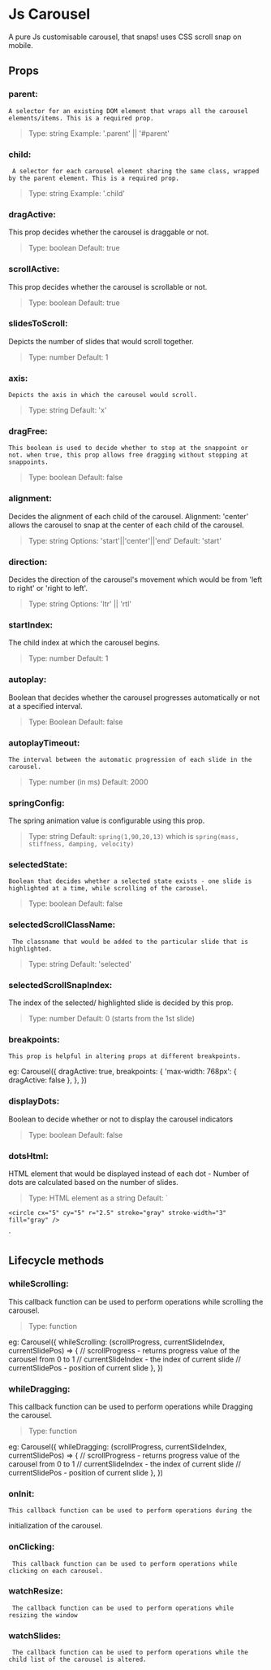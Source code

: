 # Js Carousel

A pure Js customisable carousel, that snaps! uses CSS scroll snap on mobile.

## Props

### parent:
    A selector for an existing DOM element that wraps all the carousel elements/items. This is a required prop.

> Type: string
> Example: '.parent' || '#parent'

### child: 
     A selector for each carousel element sharing the same class, wrapped by the parent element. This is a required prop.

> Type: string
> Example: '.child'

### dragActive:

This prop decides whether the carousel is draggable or not.

> Type: boolean Default: true

### scrollActive:

This prop decides whether the carousel is scrollable or not.

> Type: boolean Default: true

### slidesToScroll:

Depicts the number of slides that would scroll together.

> Type: number Default: 1

### axis:

    Depicts the axis in which the carousel would scroll.

> Type: string Default: 'x'

### dragFree:

    This boolean is used to decide whether to stop at the snappoint or not. when true, this prop allows free dragging without stopping at snappoints.

> Type: boolean Default: false

### alignment:

Decides the alignment of each child of the carousel. Alignment: 'center' allows
the carousel to snap at the center of each child of the carousel.

> Type: string Options: 'start'||'center'||'end' Default: 'start'

### direction:

Decides the direction of the carousel's movement which would be from 'left to
right' or 'right to left'.

> Type: string Options: 'ltr' || 'rtl'

### startIndex:
 The child index at which the carousel begins.

> Type: number Default: 1

### autoplay:
  Boolean that decides whether the carousel progresses automatically or not at a specified interval. 

> Type: Boolean
> Default: false

### autoplayTimeout:
    The interval between the automatic progression of each slide in the carousel. 

> Type: number (in ms)
> Default: 2000

### springConfig:
   The spring animation value is configurable using this prop. 

> Type: string
> Default: `spring(1,90,20,13)` which is `spring(mass, stiffness, damping, velocity)`

### selectedState:
    Boolean that decides whether a selected state exists - one slide is highlighted at a time, while scrolling of the carousel.

> Type: boolean
> Default: false

### selectedScrollClassName:
     The classname that would be added to the particular slide that is highlighted.

> Type: string
> Default: 'selected'

### selectedScrollSnapIndex:
   The index of the selected/ highlighted slide is decided by this prop.

> Type: number
> Default: 0 (starts from the 1st slide)


### breakpoints:
    This prop is helpful in altering props at different breakpoints. 

 eg: Carousel({
      dragActive: true, 
     breakpoints: {
    'max-width: 768px': { dragActive: false },
     },
    })
    
### displayDots:

Boolean to decide whether or not to display the carousel indicators

> Type: boolean Default: false

### dotsHtml:

HTML element that would be displayed instead of each dot - Number of dots are
calculated based on the number of slides.

> Type: HTML element as a string Default:
> `<svg height="12" width="12" class="dots">

    <circle cx="5" cy="5" r="2.5" stroke="gray" stroke-width="3" fill="gray" />

</svg>`


 ## Lifecycle methods

### whileScrolling:
  This callback function can be used to perform operations while scrolling the carousel.

> Type: function

eg: Carousel({
  whileScrolling: (scrollProgress, currentSlideIndex, currentSlidePos) => {
    // scrollProgress - returns progress value of the carousel from 0 to 1
    // currentSlideIndex - the index of current slide
    // currentSlidePos - position of current slide
  },
})

### whileDragging:
 This callback function can be used to perform operations while Dragging the carousel. 
 
> Type: function

eg: Carousel({
  whileDragging: (scrollProgress, currentSlideIndex, currentSlidePos) => {
    // scrollProgress - returns progress value of the carousel from 0 to 1
    // currentSlideIndex - the index of current slide
    // currentSlidePos - position of current slide
  },
})

### onInit:
    This callback function can be used to perform operations during the
initialization of the carousel.


### onClicking:
     This callback function can be used to perform operations while clicking on each carousel. 


### watchResize:
     The callback function can be used to perform operations while resizing the window


### watchSlides:
     The callback function can be used to perform operations while the child list of the carousel is altered.




